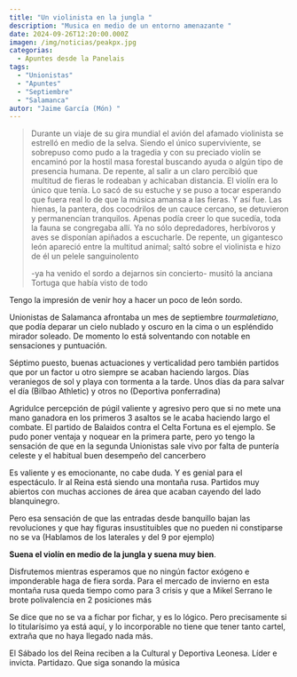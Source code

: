 ```yaml
---
title: "Un violinista en la jungla "
description: "Musica en medio de un entorno amenazante "
date: 2024-09-26T12:20:00.000Z
imagen: /img/noticias/peakpx.jpg
categorias:
  - Apuntes desde la Panelais
tags:
  - "Unionistas"
  - "Apuntes"
  - "Septiembre"
  - "Salamanca"
autor: "Jaime García (Món) "
---
```

> Durante un viaje de su gira mundial el avión del afamado violinista se estrelló en medio de la selva. Siendo el único superviviente, se sobrepuso como pudo a la tragedia y con su preciado violín se encaminó por la hostil masa forestal buscando ayuda o algún tipo de presencia humana. De repente, al salir a un claro percibió que multitud de fieras le rodeaban y achicaban distancia. El violín era lo único que tenía. Lo sacó de su estuche y se puso a tocar esperando que fuera real lo de que la música amansa a las fieras. Y así fue. Las hienas, la pantera, dos cocodrilos de un cauce cercano, se detuvieron y permanencían tranquilos. Apenas podía creer lo que sucedía, toda la fauna se congregaba allí. Ya no sólo depredadores, herbívoros y aves se disponían apiñados a escucharle. De repente, un gigantesco león apareció entre la multitud animal; saltó sobre el violinista e hizo de él un pelele sanguinolento
>
> \-ya ha venido el sordo a dejarnos sin concierto- musitó la anciana Tortuga que  había visto de  todo

Tengo la impresión de venir hoy a hacer un poco de león sordo.

Unionistas de Salamanca afrontaba un mes de septiembre *tourmaletiano*, que podía deparar un cielo nublado y oscuro en la cima o un espléndido mirador soleado. De momento lo está solventando con notable en sensaciones y puntuación.

Séptimo puesto, buenas actuaciones y verticalidad pero también partidos que por un factor u otro siempre se acaban haciendo largos. Días veraniegos de sol y playa con tormenta a la tarde. Unos días da para salvar el día (Bilbao Athletic) y otros no (Deportiva ponferradina)

Agridulce percepción de púgil valiente y agresivo pero que si no mete una mano ganadora en los primeros 3 asaltos se le acaba haciendo largo el combate. El partido de Balaidos contra el Celta Fortuna es el ejemplo. Se pudo poner ventaja y noquear en la primera parte, pero yo tengo la sensación de que en la segunda Unionistas sale vivo por falta de puntería celeste y el habitual buen desempeño del cancerbero

Es valiente y es emocionante, no cabe duda. Y es genial para el espectáculo. Ir al Reina está siendo una montaña rusa. Partidos muy abiertos con muchas acciones de área que acaban cayendo del lado blanquinegro.

Pero esa sensación de que las entradas desde banquillo bajan las revoluciones y que hay figuras insustituibles que no pueden ni constiparse no se va (Hablamos de los laterales y del 9 por ejemplo)

**Suena el violín en medio de la jungla y suena muy bien**.

Disfrutemos mientras esperamos que no ningún factor exógeno e imponderable haga de fiera sorda. Para el mercado de invierno en esta montaña rusa queda tiempo como para 3 crisis y que a Mikel Serrano le brote polivalencia en 2 posiciones más

Se dice que no se va a fichar por fichar, y es lo lógico. Pero precisamente si lo titularísimo ya está aquí, y lo incorporable no tiene que tener tanto cartel, extraña que no haya llegado nada más.

El Sábado los del Reina reciben a la Cultural y Deportiva Leonesa. Líder e invicta. Partidazo. Que siga sonando la música
